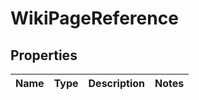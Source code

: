 

# WikiPageReference

## Properties

Name | Type | Description | Notes
------------ | ------------- | ------------- | -------------



